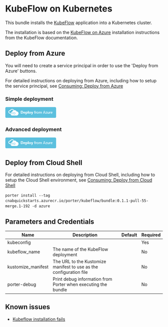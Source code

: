 # KubeFlow on Kubernetes

This bundle installs the [KubeFlow](https://www.kubeflow.org/) application into a Kubernetes cluster.

The installation is based on the [KubeFlow on Azure](https://www.kubeflow.org/docs/azure/deploy/install-kubeflow/) installation instructions from the KubeFlow documentation.

## Deploy from Azure


You will need to create a service principal in order to use the 'Deploy from Azure' buttons.


For detailed instructions on deploying from Azure, including how to setup the service principal, see [Consuming: Deploy from Azure](../../docs/consuming.md#deploy-from-azure)

### Simple deployment


<a href="https://portal.azure.com/#create/Microsoft.Template/uri/https%3A%2F%2Fraw.githubusercontent.com%2FAzure%2Fazure-cnab-quickstarts%2Fkubeflow-bump-version%2Fporter%2Fkubeflow%2Fazuredeploy-simple.json" target="_blank"><img src="https://raw.githubusercontent.com/endjin/CNAB.Quickstarts/master/images/Deploy-from-Azure.png"/></a>

### Advanced deployment


<a href="https://portal.azure.com/#create/Microsoft.Template/uri/https%3A%2F%2Fraw.githubusercontent.com%2FAzure%2Fazure-cnab-quickstarts%2Fkubeflow-bump-version%2Fporter%2Fkubeflow%2Fazuredeploy-advanced.json" target="_blank"><img src="https://raw.githubusercontent.com/endjin/CNAB.Quickstarts/master/images/Deploy-from-Azure.png"/></a>


## Deploy from Cloud Shell


For detailed instructions on deploying from Cloud Shell, including how to setup the Cloud Shell environment, see [Consuming: Deploy from Cloud Shell](../../docs/consuming.md#deploy-from-cloud-shell)


```porter install --tag cnabquickstarts.azurecr.io/porter/kubeflow/bundle:0.1.1-pull-55-merge.1-192 -d azure```


## Parameters and Credentials

 | Name | Description | Default | Required | 
 | --- | --- | --- | --- | 
 | kubeconfig |  |  | Yes
kubeflow_name | The name of the KubeFlow deployment |  | No
kustomize_manifest | The URL to the Kustomize manifest to use as the configuration file |  | No
porter-debug | Print debug information from Porter when executing the bundle |  | No | 


## Known issues

- [Kubeflow installation fails](https://github.com/Azure/azure-cnab-quickstarts/issues/50)